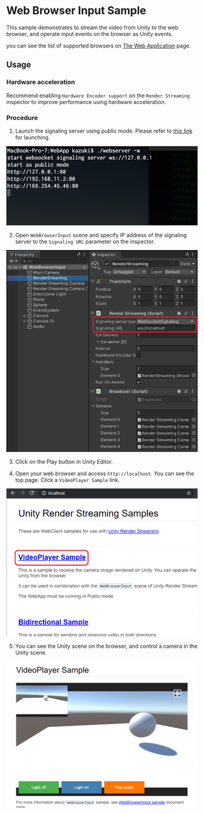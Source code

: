 # Web Browser Input Sample

This sample demonstrates to stream the video from Unity to the web browser, and operate input events on the browser as Unity events.

you can see the list of supported browsers on [The Web Application](webapp.md) page.

## Usage

### Hardware acceleration 

Recommend enabling `Hardware Encoder support` on the `Render Streaming` inspector to improve performance using hardware acceleration.

### Procedure

1. Launch the signaling server using public mode. Please refer to [this link](webapp.md) for launching.

![Launch web server](images/launch_webserver_public_mode.png)

2. Open `WebBrowserInput` scene and specify IP address of the signaling server to the `Signaling URL` parameter on the inspector.

![Signaling url on inspector](images/webbrowserinput_sample_signaling_url_on_inspector.png)

3. Click on the Play button in Unity Editor.

4. Open your web browser and access `http://localhost`. You can see the top page. Click a `VideoPlayer Sample` link.

![Main page on the browser](images/browser_mainpage.png)

5. You can see the Unity scene on the browser, and control a camera in the Unity scene.

![Video player sample on the browser](images/browser_videoplayer.png)

